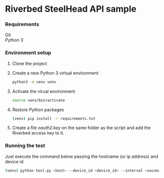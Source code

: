 # Riverbed  SteelHead API sample 

### Requirements

Git  
Python 3

### Environment setup

1. Clone the project  

2. Create a new Python 3 virtual environment
    ```bash
    python3 -m venv venv
    ```
3. Activate the virual environment
    ```bash
    source venv/bin/activate
    ```
4. Restore Python packages
    ```bash
    (venv) pip install -r requirements.txt 
    ```
5. Create a file *oauth2.key* on the same folder as the script and add the Riverbed access key to it.    
    

### Running the test

Just execute the command below passing the hostname (or ip address) and device id
```bash
(venv) python test.py <host> --device_id <device_id> --interval <seconds>
```

